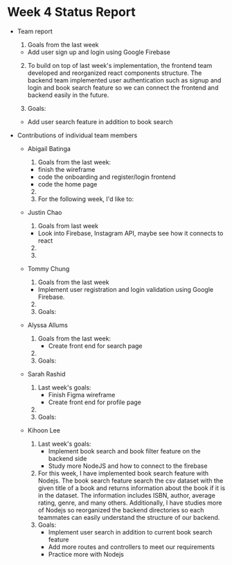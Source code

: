 # Week 4 Status Report

- Team report

  1. Goals from the last week

  - Add user sign up and login using Google Firebase

  2. To build on top of last week's implementation, the frontend team developed and reorganized react components structure. The backend team implemented user authentication such as signup and login and book search feature so we can connect the frontend and backend easily in the future.

  3. Goals:

  - Add user search feature in addition to book search

- Contributions of individual team members

  - Abigail Batinga
    1. Goals from the last week:
    - finish the wireframe
    - code the onboarding and register/login frontend
    - code the home page
    2.
    3. For the following week, I'd like to:
  - Justin Chao
    1. Goals from last week
    - Look into Firebase, Instagram API, maybe see how it connects to react
    2.
    3.
  - Tommy Chung

    1. Goals from the last week

    - Implement user registration and login validation using Google Firebase.

    2.
    3. Goals:

  - Alyssa Allums
    1. Goals from the last week:
       - Create front end for search page
    2.
    3. Goals:
  - Sarah Rashid
    1. Last week's goals:
       - Finish Figma wireframe
       - Create front end for profile page
    2.
    3. Goals:
  - Kihoon Lee
    1. Last week's goals:
       - Implement book search and book filter feature on the backend side
       - Study more NodeJS and how to connect to the firebase
    2. For this week, I have implemented book search feature with Nodejs. The book search feature search the csv dataset with the given title of a book and returns information about the book if it is in the dataset. The information includes ISBN, author, average rating, genre, and many others. Additionally, I have studies more of Nodejs so reorganized the backend directories so each teammates can easily understand the structure of our backend.
    3. Goals:
       - Implement user search in addition to current book search feature
       - Add more routes and controllers to meet our requirements
       - Practice more with Nodejs
